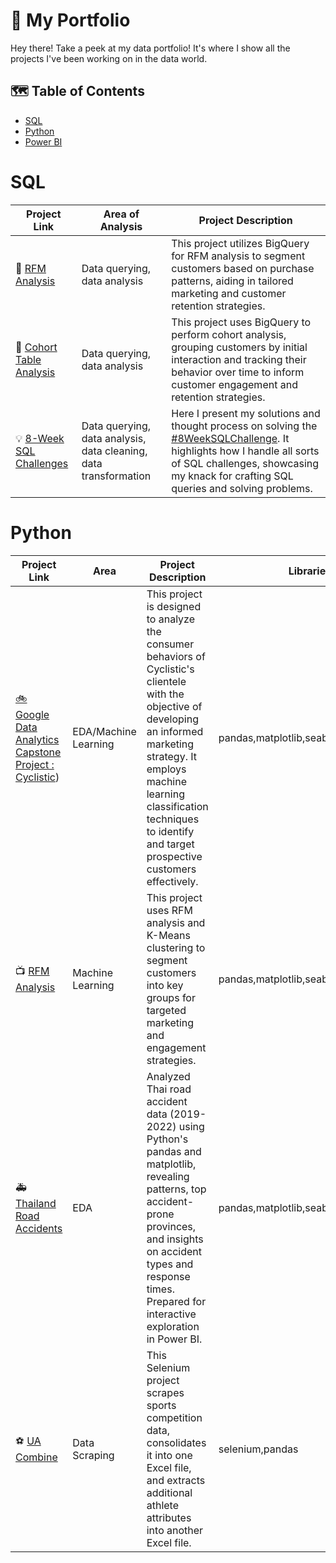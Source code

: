 # :art:		 My Portfolio
Hey there! Take a peek at my data portfolio! It's where I show all the projects I've been working on in the data world.

## :world_map:	Table of Contents
- [SQL](#sql)
- [Python](#python)
- [Power BI](#power-bi)

# SQL
| Project Link | Area of Analysis | Project Description | 
|---|---|---|
|🔎 [RFM Analysis](https://github.com/forgek153/Projects/tree/main/SQL/RFM%20Analysis)| Data querying, data analysis| This project utilizes BigQuery for RFM analysis to segment customers based on purchase patterns, aiding in tailored marketing and customer retention strategies.|
|💾 [Cohort Table Analysis](https://github.com/forgek153/Projects/tree/main/SQL/Cohort%20Table%20Analysis)|Data querying, data analysis|This project uses BigQuery to perform cohort analysis, grouping customers by initial interaction and tracking their behavior over time to inform customer engagement and retention strategies.|
| 💡 [8-Week SQL Challenges](https://github.com/forgek153/Projects/tree/main/SQL/8%20Week%20SQL%20Challenge) | Data querying, data analysis, data cleaning, data transformation | Here I present my solutions and thought process on solving the [#8WeekSQLChallenge](https://8weeksqlchallenge.com). It highlights how I handle all sorts of SQL challenges, showcasing my knack for crafting SQL queries and solving problems.

# Python
| Project Link | Area | Project Description | Libraries |    
|---|---|---|---|
| [🚲 Google Data Analytics Capstone Project : Cyclistic](https://github.com/forgek153/Projects/tree/main/Python/Cyclistic)) |EDA/Machine Learning|This project is designed to analyze the consumer behaviors of Cyclistic's clientele with the objective of developing an informed marketing strategy. It employs machine learning classification techniques to identify and target prospective customers effectively.|pandas,matplotlib,seaborn,sklearn,gbx|
|📺 [RFM Analysis](https://github.com/forgek153/Projects/tree/main/Python/RFM%20Analysis%20ML) |Machine Learning|This project uses RFM analysis and K-Means clustering to segment customers into key groups for targeted marketing and engagement strategies.|pandas,matplotlib,seaborn,sklearn|
|:ambulance: [Thailand Road Accidents](https://github.com/forgek153/Projects/blob/main/Python/Thailand%20Road%20Accidents/Thailand%20Road%20Accidents.ipynb) | EDA | Analyzed Thai road accident data (2019-2022) using Python's pandas and matplotlib, revealing patterns, top accident-prone provinces, and insights on accident types and response times. Prepared for interactive exploration in Power BI.| pandas,matplotlib,seaborn |
|:soccer: [UA Combine](https://github.com/forgek153/Projects/tree/main/Python/UA%20Combine) | Data Scraping | This Selenium project scrapes sports competition data, consolidates it into one Excel file, and extracts additional athlete attributes into another Excel file. | selenium,pandas |



